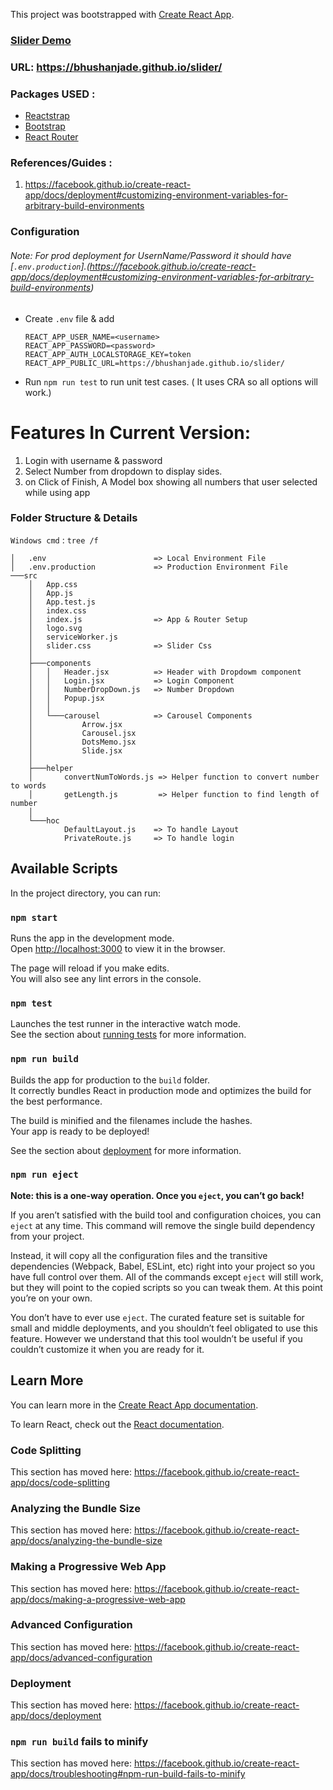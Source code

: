 This project was bootstrapped with [Create React App](https://github.com/facebook/create-react-app).

### [Slider Demo](https://bhushanjade.github.io/slider/)
### URL: https://bhushanjade.github.io/slider/
### Packages USED :
- [Reactstrap](https://reactstrap.github.io/)
- [Bootstrap](https://getbootstrap.com/)
- [React Router](https://reacttraining.com/react-router/web/guides/quick-start)

### References/Guides :
1. https://facebook.github.io/create-react-app/docs/deployment#customizing-environment-variables-for-arbitrary-build-environments

### Configuration 
###### Note: For prod deployment for UsernName/Password it should have [`.env.production`].(https://facebook.github.io/create-react-app/docs/deployment#customizing-environment-variables-for-arbitrary-build-environments)
- Create `.env` file & add 
    ```
   REACT_APP_USER_NAME=<username>
   REACT_APP_PASSWORD=<password>
   REACT_APP_AUTH_LOCALSTORAGE_KEY=token
   REACT_APP_PUBLIC_URL=https://bhushanjade.github.io/slider/
    ```
- Run `npm run test` to run unit test cases. ( It uses CRA so all options will work.)

# Features In Current Version:
1. Login with username & password
2. Select Number from dropdown to display sides.
3. on Click of Finish, A Model box showing all numbers that user selected while using app


### Folder Structure & Details
`Windows cmd` : `tree /f`
```
│   .env                        => Local Environment File
│   .env.production             => Production Environment File
───src
    │   App.css
    │   App.js
    │   App.test.js
    │   index.css
    │   index.js                => App & Router Setup
    │   logo.svg
    │   serviceWorker.js
    │   slider.css              => Slider Css
    │   
    ├───components
    │   │   Header.jsx          => Header with Dropdowm component
    │   │   Login.jsx           => Login Component
    │   │   NumberDropDown.js   => Number Dropdown
    │   │   Popup.jsx
    │   │   
    │   └───carousel            => Carousel Components
    │           Arrow.jsx
    │           Carousel.jsx
    │           DotsMemo.jsx
    │           Slide.jsx
    │           
    ├───helper
    │       convertNumToWords.js => Helper function to convert number to words
    │       getLength.js         => Helper function to find length of number
    │       
    └───hoc 
            DefaultLayout.js    => To handle Layout
            PrivateRoute.js     => To handle login
```


## Available Scripts

In the project directory, you can run:

### `npm start`

Runs the app in the development mode.<br>
Open [http://localhost:3000](http://localhost:3000) to view it in the browser.

The page will reload if you make edits.<br>
You will also see any lint errors in the console.

### `npm test`

Launches the test runner in the interactive watch mode.<br>
See the section about [running tests](https://facebook.github.io/create-react-app/docs/running-tests) for more information.

### `npm run build`

Builds the app for production to the `build` folder.<br>
It correctly bundles React in production mode and optimizes the build for the best performance.

The build is minified and the filenames include the hashes.<br>
Your app is ready to be deployed!

See the section about [deployment](https://facebook.github.io/create-react-app/docs/deployment) for more information.

### `npm run eject`

**Note: this is a one-way operation. Once you `eject`, you can’t go back!**

If you aren’t satisfied with the build tool and configuration choices, you can `eject` at any time. This command will remove the single build dependency from your project.

Instead, it will copy all the configuration files and the transitive dependencies (Webpack, Babel, ESLint, etc) right into your project so you have full control over them. All of the commands except `eject` will still work, but they will point to the copied scripts so you can tweak them. At this point you’re on your own.

You don’t have to ever use `eject`. The curated feature set is suitable for small and middle deployments, and you shouldn’t feel obligated to use this feature. However we understand that this tool wouldn’t be useful if you couldn’t customize it when you are ready for it.

## Learn More

You can learn more in the [Create React App documentation](https://facebook.github.io/create-react-app/docs/getting-started).

To learn React, check out the [React documentation](https://reactjs.org/).

### Code Splitting

This section has moved here: https://facebook.github.io/create-react-app/docs/code-splitting

### Analyzing the Bundle Size

This section has moved here: https://facebook.github.io/create-react-app/docs/analyzing-the-bundle-size

### Making a Progressive Web App

This section has moved here: https://facebook.github.io/create-react-app/docs/making-a-progressive-web-app

### Advanced Configuration

This section has moved here: https://facebook.github.io/create-react-app/docs/advanced-configuration

### Deployment

This section has moved here: https://facebook.github.io/create-react-app/docs/deployment

### `npm run build` fails to minify

This section has moved here: https://facebook.github.io/create-react-app/docs/troubleshooting#npm-run-build-fails-to-minify
